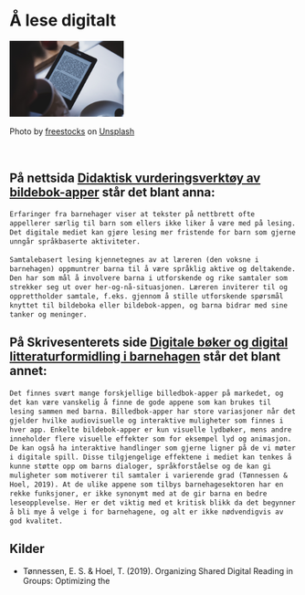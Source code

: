 # Å lese digitalt
<img src="digLesing.jpg" width = "200px">


Photo by <a href="https://unsplash.com/@freestocks?utm_source=unsplash&utm_medium=referral&utm_content=creditCopyText">freestocks</a> on <a href="https://unsplash.com/s/photos/digital-reading?utm_source=unsplash&utm_medium=referral&utm_content=creditCopyText">Unsplash</a>

<br>

## På nettsida [Didaktisk vurderingsverktøy av bildebok-apper](http://vebb.uis.no/) står det blant anna:

    Erfaringer fra barnehager viser at tekster på nettbrett ofte appellerer særlig til barn som ellers ikke liker å være med på lesing. Det digitale mediet kan gjøre lesing mer fristende for barn som gjerne unngår språkbaserte aktiviteter.

    Samtalebasert lesing kjennetegnes av at læreren (den voksne i barnehagen) oppmuntrer barna til å være språklig aktive og deltakende. Den har som mål å involvere barna i utforskende og rike samtaler som strekker seg ut over her-og-nå-situasjonen. Læreren inviterer til og opprettholder samtale, f.eks. gjennom å stille utforskende spørsmål knyttet til bildeboka eller bildebok-appen, og barna bidrar med sine tanker og meninger. 

## På Skrivesenterets side [Digitale bøker og digital litteraturformidling i barnehagen](https://skrivesenteret.no/ressurs/digitale-boker-og-digital-litteraturformidling-i-barnehagen/) står det blant annet:

    Det finnes svært mange forskjellige billedbok-apper på markedet, og det kan være vanskelig å finne de gode appene som kan brukes til lesing sammen med barna. Billedbok-apper har store variasjoner når det gjelder hvilke audiovisuelle og interaktive muligheter som finnes i hver app. Enkelte bildebok-apper er kun visuelle lydbøker, mens andre inneholder flere visuelle effekter som for eksempel lyd og animasjon. De kan også ha interaktive handlinger som gjerne ligner på de vi møter i digitale spill. Disse tilgjengelige effektene i mediet kan tenkes å kunne støtte opp om barns dialoger, språkforståelse og de kan gi muligheter som motiverer til samtaler i varierende grad (Tønnessen & Hoel, 2019). At de ulike appene som tilbys barnehagesektoren har en rekke funksjoner, er ikke synonymt med at de gir barna en bedre leseopplevelse. Her er det viktig med et kritisk blikk da det begynner å bli mye å velge i for barnehagene, og alt er ikke nødvendigvis av god kvalitet.


## Kilder
- Tønnessen, E. S. & Hoel, T. (2019). Organizing Shared Digital Reading in Groups: Optimizing the 
